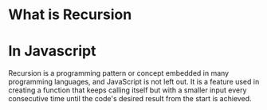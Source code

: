 # What is Recursion
# In Javascript

Recursion is a programming pattern or concept embedded in many programming languages, and JavaScript is not left out. It is a feature used in creating a function that keeps calling itself but with a smaller input every consecutive time until the code's desired result from the start is achieved.


